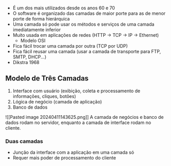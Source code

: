 - É um dos mais utilizados desde os anos 60 e 70
- O software é organizado das camadas de maior porte para as de menor porte de forma hierárquica
- Uma camada só pode usar os métodos e serviços de uma camada imediatamente inferior
- Muito usada em aplicações de redes (HTTP -> TCP -> IP -> Ethernet)
	- Modelo OSI
- Fica fácil trocar uma camada por outra (TCP por UDP)
- Fica fácil reusar uma camada (usar a camada de transporte para FTP, SMTP, DHCP...)
- Dikstra 1968

## Modelo de Três Camadas
1. Interface com usuário (exibição, coleta e processamento de informações, cliques, botões)
2. Lógica de negócio (camada de aplicação)
3. Banco de dados

![[Pasted image 20240411143625.png]]
A camada de negócios e banco de dados rodam no servidor, enquanto a camada de interface rodam no cliente.

### Duas camadas
- Junção da interface com a aplicação em uma camada só
- Requer mais poder de processamento do cliente
